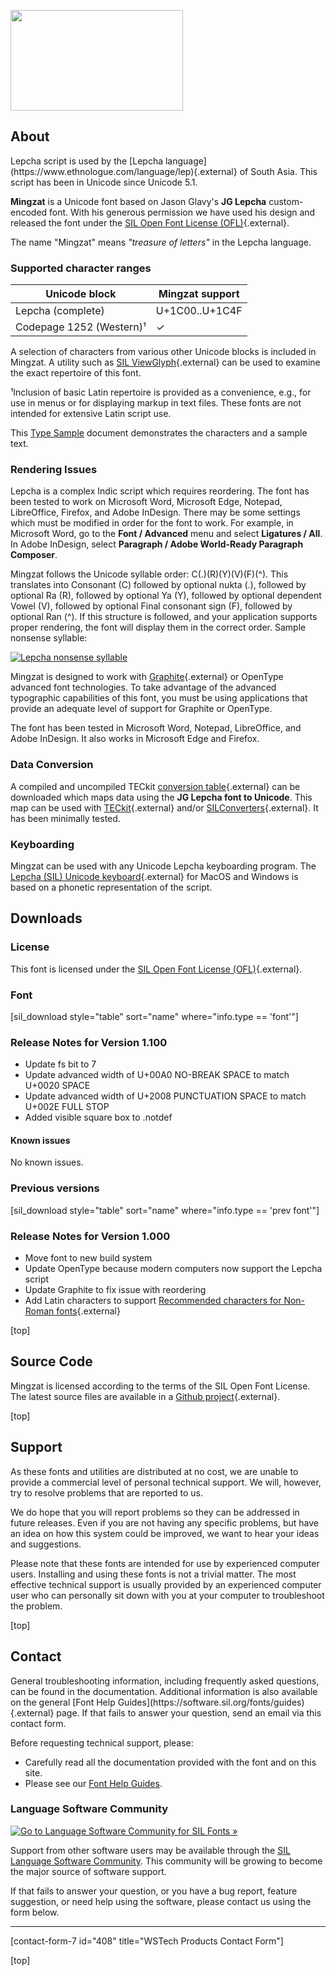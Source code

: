 <a href="https://software.sil.org/wp/wp-content/uploads/2019/03/MingzatTitle.png"><img src="https://software.sil.org/wp/wp-content/uploads/2019/03/MingzatTitle.png" alt="" width="276" height="161" class="alignnone size-full wp-image-3171" /></a>

<h2 id="about">About</h2>
Lepcha script is used by the [Lepcha language](https://www.ethnologue.com/language/lep){.external} of South Asia. This script has been in Unicode since Unicode 5.1.

**Mingzat** is a Unicode font based on Jason Glavy's **JG Lepcha** custom-encoded font. With his generous permission we have used his design and released the font under the [SIL Open Font License (OFL)](https://openfontlicense.org/){.external}. 

The name "Mingzat" means *"treasure of letters"* in the Lepcha language.

### Supported character ranges
Unicode block | Mingzat support
------------- | ---------------
Lepcha (complete)	| U+1C00..U+1C4F
Codepage 1252 (Western)¹ | ✓

A selection of characters from various other Unicode blocks is included in Mingzat. A utility such as [SIL ViewGlyph](http://scripts.sil.org/ViewGlyph_home){.external} can be used to examine the exact repertoire of this font.

¹Inclusion of basic Latin repertoire is provided as a convenience, e.g., for use in menus or for displaying markup in text files. These fonts are not intended for extensive Latin script use.

This [Type Sample](https://software.sil.org/downloads/r/mingzat/Mingzat-typesample.pdf) document demonstrates the characters and a sample text.

### Rendering Issues
Lepcha is a complex Indic script which requires reordering. The font has been tested to work on Microsoft Word, Microsoft Edge, Notepad, LibreOffice, Firefox, and Adobe InDesign. There may be some settings which must be modified in order for the font to work. For example, in Microsoft Word, go to the **Font / Advanced** menu and select **Ligatures / All**. In Adobe InDesign, select **Paragraph / Adobe World-Ready Paragraph Composer**.

Mingzat follows the Unicode syllable order: C(.)(R)(Y)(V)(F)(^). This translates into Consonant (C) followed by optional nukta (.), followed by optional Ra (R), followed by optional Ya (Y), followed by optional dependent Vowel (V), followed by optional Final consonant sign (F), followed by optional Ran (^). If this structure is followed, and your application supports proper rendering, the font will display them in the correct order. Sample nonsense syllable:

<a href="https://software.sil.org/wp/wp-content/uploads/2019/03/syll.jpg"><img src="https://software.sil.org/wp/wp-content/uploads/2019/03/syll-1024x116.jpg" alt="Lepcha nonsense syllable" class="alignleft size-large wp-image-3109" /></a>

Mingzat is designed to work with [Graphite](https://scripts.sil.org/cms/scripts/page.php?site_id=projects&amp;item_id=graphite_home){.external} or OpenType advanced font technologies. To take advantage of the advanced typographic capabilities of this font, you must be using applications that provide an adequate level of support for Graphite or OpenType.

The font has been tested in Microsoft Word, Notepad, LibreOffice, and Adobe InDesign. It also works in Microsoft Edge and Firefox. 

### Data Conversion
A compiled and uncompiled TECkit [conversion table](https://github.com/silnrsi/wsresources/tree/master/scripts/Lepc/legacy/jg-lepcha/mappings){.external} can be downloaded which maps data using the **JG Lepcha font to Unicode**. This map can be used with [TECkit](https://software.sil.org/teckit/){.external} and/or [SILConverters](https://software.sil.org/silconverters/){.external}. It has been minimally tested.

### Keyboarding
Mingzat can be used with any Unicode Lepcha keyboarding program. The [Lepcha (SIL) Unicode keyboard](https://keyman.com/keyboards/sil_lepcha){.external} for MacOS and Windows is based on a phonetic representation of the script. 

<h2 id="downloads">Downloads</h2>

### License
This font is licensed under the [SIL Open Font License (OFL)](https://openfontlicense.org/){.external}.
<a href="https://openfontlicense.org/" class="external"><img src="https://software.sil.org/wp/wp-content/uploads/2019/03/OFL_logo_rect_color.png" alt="" class="alignleft size-full wp-image-3194" /></a>

### Font
[sil_download style="table" sort="name" where="info.type == 'font'"]

### Release Notes for Version 1.100 

- Update fs bit to 7
- Update advanced width of U+00A0 NO-BREAK SPACE to match U+0020 SPACE
- Update advanced width of U+2008 PUNCTUATION SPACE to match U+002E FULL STOP
- Added visible square box to .notdef

#### Known issues

No known issues.

<h3>Previous versions</h3>
[sil_download style="table" sort="name" where="info.type == 'prev font'"]

### Release Notes for Version 1.000 

- Move font to new build system
- Update OpenType because modern computers now support the Lepcha script
- Update Graphite to fix issue with reordering
- Add Latin characters to support [Recommended characters for Non-Roman fonts](https://github.com/silnrsi/pysilfont/blob/master/lib/silfont/data/){.external}

[top]
<h2 id="contact">Source Code</h2>

Mingzat is licensed according to the terms of the SIL Open Font License. The latest source files are available in a [Github project](https://github.com/silnrsi/font-mingzat/){.external}.

[top]
<h2 id="support">Support</h2>
As these fonts and utilities are distributed at no cost, we are unable to provide a commercial level of personal technical support. We will, however, try to resolve problems that are reported to us.

We do hope that you will report problems so they can be addressed in future releases. Even if you are not having any specific problems, but have an idea on how this system could be improved, we want to hear your ideas and suggestions.

Please note that these fonts are intended for use by experienced computer users. Installing and using these fonts is not a trivial matter. The most effective technical support is usually provided by an experienced computer user who can personally sit down with you at your computer to troubleshoot the problem.

[top]
<h2 id="contact">Contact</h2>
General troubleshooting information, including frequently asked questions, can be found in the documentation. Additional information is also available on the general [Font Help Guides](https://software.sil.org/fonts/guides){.external} page. If that fails to answer your question, send an email via this contact form.

Before requesting technical support, please:

* Carefully read all the documentation provided with the font and on this site.
* Please see our [Font Help Guides](https://software.sil.org/fonts/guides).

### Language Software Community
<a href="https://community.software.sil.org/c/silfonts" class="external"><img class="lsc" src="/wp/wp-content/uploads/2017/02/LSC_icon_80x80.png" title="Go to Language Software Community for SIL Fonts &raquo;" /></a>

<p class="lsc">Support from other software users may be available through the <a href="//community.software.sil.org/c/silfonts" class="external">SIL Language Software Community</a>. This community will be growing to become the major source of software support.</p>

If that fails to answer your question, or you have a bug report, feature suggestion, or need help using the software, please contact us using the form below.

---

[contact-form-7 id="408" title="WSTech Products Contact Form"]

[top]
